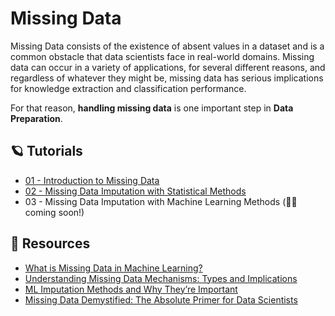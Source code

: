 # Missing Data
Missing Data consists of the existence of absent values in a dataset and is a common obstacle that data scientists face in real-world domains. Missing data can occur in a variety of applications, for several different reasons, and regardless of whatever they might be, missing data has serious implications for knowledge extraction and classification performance. 

For that reason, **handling missing data** is one important step in **Data Preparation**.

## 🪐 Tutorials
- [01 - Introduction to Missing Data](missing_data_introduction.ipynb)
- [02 - Missing Data Imputation with Statistical Methods](data_imputation_with_statistical_methods.ipynb)
- 03 - Missing Data Imputation with Machine Learning Methods (👷‍♀️ coming soon!)

## 🔗 Resources
- [What is Missing Data in Machine Learning?](https://ydata.ai/resources/what-is-missing-data-in-machine-learning)
- [Understanding Missing Data Mechanisms: Types and Implications](https://ydata.ai/resources/understanding-missing-data-mechanisms)
- [ML Imputation Methods and Why They’re Important](https://medium.com/data-centric-ai-community/ml-imputation-methods-and-why-their-important-8c3a60425745)
- [Missing Data Demystified: The Absolute Primer for Data Scientists](https://towardsdatascience.com/missing-data-demystified-the-absolute-primer-for-data-scientists-8c9244c764c4)





